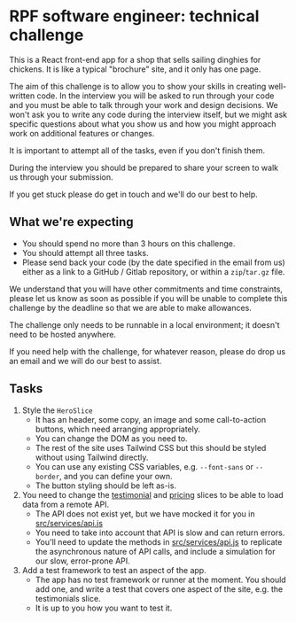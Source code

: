 # RPF software engineer: technical challenge

This is a React front-end app for a shop that sells sailing dinghies for chickens.  It is like a typical "brochure" site, and it only has one page.

The aim of this challenge is to allow you to show your skills in creating well-written code.  In the interview you will be asked to run through your code and you must be able to talk through your work and design decisions.  We won't ask you to write any code during the interview itself, but we might ask specific questions about what you show us and how you might approach work on additional features or changes.

It is important to attempt all of the tasks, even if you don't finish them.

During the interview you should be prepared to share your screen to walk us through your submission.

If you get stuck please do get in touch and we'll do our best to help.

## What we're expecting

* You should spend no more than 3 hours on this challenge.
* You should attempt all three tasks.
* Please send back your code (by the date specified in the email from us) either as a link to a GitHub / Gitlab repository, or within a `zip`/`tar.gz` file.

We understand that you will have other commitments and time constraints, please let us know as soon as possible if you will be unable to complete this challenge by the deadline so that we are able to make allowances.

The challenge only needs to be runnable in a local environment; it doesn't need to be hosted anywhere.

If you need help with the challenge, for whatever reason, please do drop us an email and we will do our best to assist.

## Tasks

1. Style the `HeroSlice`
    * It has an header, some copy, an image and some call-to-action buttons, which need arranging appropriately.
    * You can change the DOM as you need to.
    * The rest of the site uses Tailwind CSS but this should be styled without using Tailwind directly.
    * You can use any existing CSS variables, e.g. `--font-sans` or `--border`, and you can define your own.
    * The button styling should be left as-is.
2. You need to change the [testimonial](src/components/TestimonialsSlice.jsx) and [pricing](src/components/PricingSlice.jsx) slices to be able to load data from a remote API.
    * The API does not exist yet, but we have mocked it for you in [src/services/api.js](src/services/api.js)
    * You need to take into account that API is slow and can return errors.
    * You'll need to update the methods in [src/services/api.js](src/services/api.js) to replicate the asynchronous nature of API calls, and include a simulation for our slow, error-prone API.
3. Add a test framework to test an aspect of the app.
    * The app has no test framework or runner at the moment.  You should add one, and write a test that covers one aspect of the site, e.g. the testimonials slice.
    * It is up to you how you want to test it.

